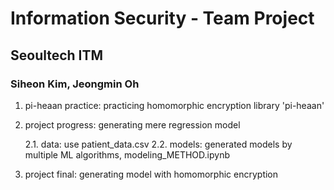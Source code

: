 # Information Security - Team Project

## Seoultech ITM 
### Siheon Kim, Jeongmin Oh

1. pi-heaan practice: practicing homomorphic encryption library 'pi-heaan'
2. project progress: generating mere regression model

    2.1. data: use patient_data.csv
    2.2. models: generated models by multiple ML algorithms, modeling_METHOD.ipynb
3. project final: generating model with homomorphic encryption
